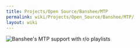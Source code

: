 ```yaml
---
title: Projects/Open Source/Banshee/MTP
permalink: wiki/Projects/Open_Source/Banshee/MTP/
layout: wiki
---
```


![Banshee's MTP support with r/o
playlists](banshee-mtp-playlists1.png "Banshee's MTP support with r/o playlists")
